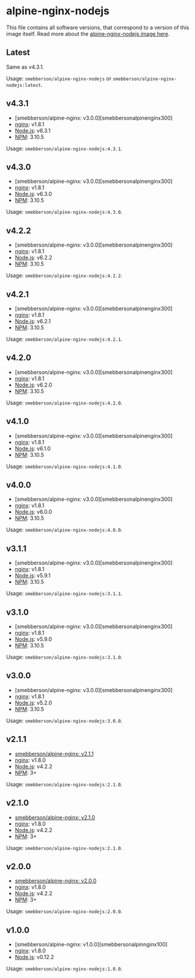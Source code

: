 # alpine-nginx-nodejs

This file contains all software versions, that correspond to a version of this image itself. Read more about the [alpine-nginx-nodejs image here][alpinenginxnodejs].

## Latest

Same as v4.3.1.

Usage: `smebberson/alpine-nginx-nodejs` or `smebberson/alpine-nginx-nodejs:latest`.

## v4.3.1

- [smebberson/alpine-nginx: v3.0.0][smebbersonalpinenginx300]
- [nginx][nginx]: v1.8.1
- [Node.js][nodejs]: v6.3.1
- [NPM][npm]: 3.10.5

Usage: `smebberson/alpine-nginx-nodejs:4.3.1`.

## v4.3.0

- [smebberson/alpine-nginx: v3.0.0][smebbersonalpinenginx300]
- [nginx][nginx]: v1.8.1
- [Node.js][nodejs]: v6.3.0
- [NPM][npm]: 3.10.5

Usage: `smebberson/alpine-nginx-nodejs:4.3.0`.

## v4.2.2

- [smebberson/alpine-nginx: v3.0.0][smebbersonalpinenginx300]
- [nginx][nginx]: v1.8.1
- [Node.js][nodejs]: v6.2.2
- [NPM][npm]: 3.10.5

Usage: `smebberson/alpine-nginx-nodejs:4.2.2`.

## v4.2.1

- [smebberson/alpine-nginx: v3.0.0][smebbersonalpinenginx300]
- [nginx][nginx]: v1.8.1
- [Node.js][nodejs]: v6.2.1
- [NPM][npm]: 3.10.5

Usage: `smebberson/alpine-nginx-nodejs:4.2.1`.

## v4.2.0

- [smebberson/alpine-nginx: v3.0.0][smebbersonalpinenginx300]
- [nginx][nginx]: v1.8.1
- [Node.js][nodejs]: v6.2.0
- [NPM][npm]: 3.10.5

Usage: `smebberson/alpine-nginx-nodejs:4.2.0`.

## v4.1.0

- [smebberson/alpine-nginx: v3.0.0][smebbersonalpinenginx300]
- [nginx][nginx]: v1.8.1
- [Node.js][nodejs]: v6.1.0
- [NPM][npm]: 3.10.5

Usage: `smebberson/alpine-nginx-nodejs:4.1.0`.

## v4.0.0

- [smebberson/alpine-nginx: v3.0.0][smebbersonalpinenginx300]
- [nginx][nginx]: v1.8.1
- [Node.js][nodejs]: v6.0.0
- [NPM][npm]: 3.10.5

Usage: `smebberson/alpine-nginx-nodejs:4.0.0`.

## v3.1.1

- [smebberson/alpine-nginx: v3.0.0][smebbersonalpinenginx300]
- [nginx][nginx]: v1.8.1
- [Node.js][nodejs]: v5.9.1
- [NPM][npm]: 3.10.5

Usage: `smebberson/alpine-nginx-nodejs:3.1.1`.

## v3.1.0

- [smebberson/alpine-nginx: v3.0.0][smebbersonalpinenginx300]
- [nginx][nginx]: v1.8.1
- [Node.js][nodejs]: v5.9.0
- [NPM][npm]: 3.10.5

Usage: `smebberson/alpine-nginx-nodejs:3.1.0`.

## v3.0.0

- [smebberson/alpine-nginx: v3.0.0][smebbersonalpinenginx300]
- [nginx][nginx]: v1.8.1
- [Node.js][nodejs]: v5.2.0
- [NPM][npm]: 3.10.5

Usage: `smebberson/alpine-nginx-nodejs:3.0.0`.

## v2.1.1

- [smebberson/alpine-nginx: v2.1.1][smebbersonalpinenginx211]
- [nginx][nginx]: v1.8.0
- [Node.js][nodejs]: v4.2.2
- [NPM][npm]: 3+

Usage: `smebberson/alpine-nginx-nodejs:2.1.0`.

## v2.1.0

- [smebberson/alpine-nginx: v2.1.0][smebbersonalpinenginx210]
- [nginx][nginx]: v1.8.0
- [Node.js][nodejs]: v4.2.2
- [NPM][npm]: 3+

Usage: `smebberson/alpine-nginx-nodejs:2.1.0`.

## v2.0.0

- [smebberson/alpine-nginx: v2.0.0][smebbersonalpinenginx200]
- [nginx][nginx]: v1.8.0
- [Node.js][nodejs]: v4.2.2
- [NPM][npm]: 3+

Usage: `smebberson/alpine-nginx-nodejs:2.0.0`.

## v1.0.0

- [smebberson/alpine-nginx: v1.0.0][smebbersonalpinnginx100]
- [nginx][nginx]: v1.8.0
- [Node.js][nodejs]: v0.12.2

Usage: `smebberson/alpine-nginx-nodejs:1.0.0`.

[npm]: https://www.npmjs.com/
[nodejs]: https://nodejs.org/
[nginx]: http://nginx.org/
[alpinenginxnodejs]: https://github.com/smebberson/docker-alpine/tree/master/alpine-nginx-nodejs
[smebbersonalpinenginx211]: https://github.com/smebberson/docker-alpine/tree/alpine-nginx-v2.1.1/alpine-nginx
[smebbersonalpinenginx210]: https://github.com/smebberson/docker-alpine/tree/alpine-nginx-v2.1.0/alpine-nginx
[smebbersonalpinenginx200]: https://github.com/smebberson/docker-alpine/tree/alpine-nginx-v2.0.0/alpine-nginx
[smebbersonalpinenginx100]: https://github.com/smebberson/docker-alpine/tree/alpine-nginx-v1.0.0/alpine-nginx
